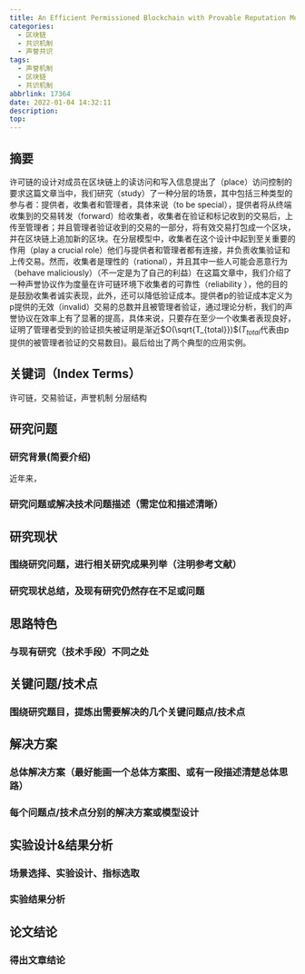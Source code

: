 ```yaml
---
title: An Efficient Permissioned Blockchain with Provable Reputation Mechanism
categories:
  - 区块链
  - 共识机制
  - 声誉共识
tags:
  - 声誉机制
  - 区块链
  - 共识机制
abbrlink: 17364
date: 2022-01-04 14:32:11
description:
top:
---
```


<p align="right"></p> 

## 摘要

许可链的设计对成员在区块链上的读访问和写入信息提出了（place）访问控制的要求这篇文章当中，我们研究（study）了一种分层的场景，其中包括三种类型的参与者：提供者，收集者和管理者，具体来说（to be special），提供者将从终端收集到的交易转发（forward）给收集者，收集者在验证和标记收到的交易后，上传至管理者；并且管理者验证收到的交易的一部分，将有效交易打包成一个区块，并在区块链上追加新的区块。在分层模型中，收集者在这个设计中起到至关重要的作用（play a crucial role）他们与提供者和管理者都有连接，并负责收集验证和上传交易。然而，收集者是理性的（rational），并且其中一些人可能会恶意行为（behave maliciously）（不一定是为了自己的利益）在这篇文章中，我们介绍了一种声誉协议作为度量在许可链环境下收集者的可靠性（reliability ），他的目的是鼓励收集者诚实表现，此外，还可以降低验证成本。提供者p的验证成本定义为p提供的无效（invalid）交易的总数并且被管理者验证，通过理论分析，我们的声誉协议在效率上有了显著的提高，具体来说，只要存在至少一个收集者表现良好，证明了管理者受到的验证损失被证明是渐近$O(\sqrt{T_{total}})$($T_{total}$代表由p提供的被管理者验证的交易数目)。最后给出了两个典型的应用实例。

## 关键词（Index Terms）

许可链，交易验证，声誉机制 分层结构

<!-- more -->

## 研究问题

### 研究背景(简要介绍)

近年来，

### 研究问题或解决技术问题描述（需定位和描述清晰）

## 研究现状

### 围绕研究问题，进行相关研究成果列举（注明参考文献）

### 研究现状总结，及现有研究仍然存在不足或问题

## 思路特色

### 与现有研究（技术手段）不同之处

## 关键问题/技术点

### 围绕研究题目，提炼出需要解决的几个关键问题点/技术点

## 解决方案

### 总体解决方案（最好能画一个总体方案图、或有一段描述清楚总体思路）

### 每个问题点/技术点分别的解决方案或模型设计

## 实验设计&结果分析

### 场景选择、实验设计、指标选取

### 实验结果分析

## 论文结论

### 得出文章结论





